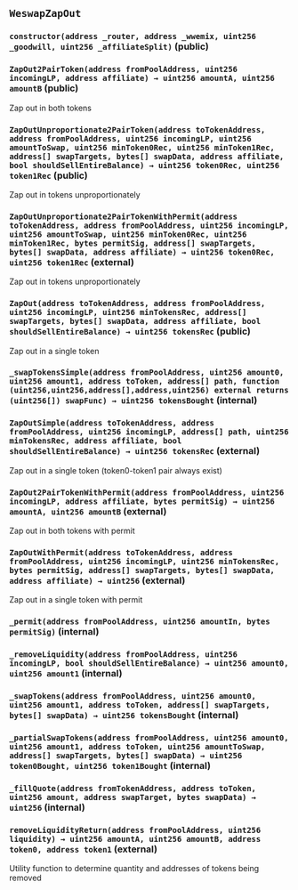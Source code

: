## `WeswapZapOut`






### `constructor(address _router, address _wwemix, uint256 _goodwill, uint256 _affiliateSplit)` (public)





### `ZapOut2PairToken(address fromPoolAddress, uint256 incomingLP, address affiliate) → uint256 amountA, uint256 amountB` (public)

Zap out in both tokens




### `ZapOutUnproportionate2PairToken(address toTokenAddress, address fromPoolAddress, uint256 incomingLP, uint256 amountToSwap, uint256 minToken0Rec, uint256 minToken1Rec, address[] swapTargets, bytes[] swapData, address affiliate, bool shouldSellEntireBalance) → uint256 token0Rec, uint256 token1Rec` (public)

Zap out in tokens unproportionately




### `ZapOutUnproportionate2PairTokenWithPermit(address toTokenAddress, address fromPoolAddress, uint256 incomingLP, uint256 amountToSwap, uint256 minToken0Rec, uint256 minToken1Rec, bytes permitSig, address[] swapTargets, bytes[] swapData, address affiliate) → uint256 token0Rec, uint256 token1Rec` (external)

Zap out in tokens unproportionately




### `ZapOut(address toTokenAddress, address fromPoolAddress, uint256 incomingLP, uint256 minTokensRec, address[] swapTargets, bytes[] swapData, address affiliate, bool shouldSellEntireBalance) → uint256 tokensRec` (public)

Zap out in a single token




### `_swapTokensSimple(address fromPoolAddress, uint256 amount0, uint256 amount1, address toToken, address[] path, function (uint256,uint256,address[],address,uint256) external returns (uint256[]) swapFunc) → uint256 tokensBought` (internal)





### `ZapOutSimple(address toTokenAddress, address fromPoolAddress, uint256 incomingLP, address[] path, uint256 minTokensRec, address affiliate, bool shouldSellEntireBalance) → uint256 tokensRec` (external)

Zap out in a single token (token0-token1 pair always exist)




### `ZapOut2PairTokenWithPermit(address fromPoolAddress, uint256 incomingLP, address affiliate, bytes permitSig) → uint256 amountA, uint256 amountB` (external)

Zap out in both tokens with permit




### `ZapOutWithPermit(address toTokenAddress, address fromPoolAddress, uint256 incomingLP, uint256 minTokensRec, bytes permitSig, address[] swapTargets, bytes[] swapData, address affiliate) → uint256` (external)

Zap out in a single token with permit




### `_permit(address fromPoolAddress, uint256 amountIn, bytes permitSig)` (internal)





### `_removeLiquidity(address fromPoolAddress, uint256 incomingLP, bool shouldSellEntireBalance) → uint256 amount0, uint256 amount1` (internal)





### `_swapTokens(address fromPoolAddress, uint256 amount0, uint256 amount1, address toToken, address[] swapTargets, bytes[] swapData) → uint256 tokensBought` (internal)





### `_partialSwapTokens(address fromPoolAddress, uint256 amount0, uint256 amount1, address toToken, uint256 amountToSwap, address[] swapTargets, bytes[] swapData) → uint256 token0Bought, uint256 token1Bought` (internal)





### `_fillQuote(address fromTokenAddress, address toToken, uint256 amount, address swapTarget, bytes swapData) → uint256` (internal)





### `removeLiquidityReturn(address fromPoolAddress, uint256 liquidity) → uint256 amountA, uint256 amountB, address token0, address token1` (external)

Utility function to determine quantity and addresses of tokens being removed





